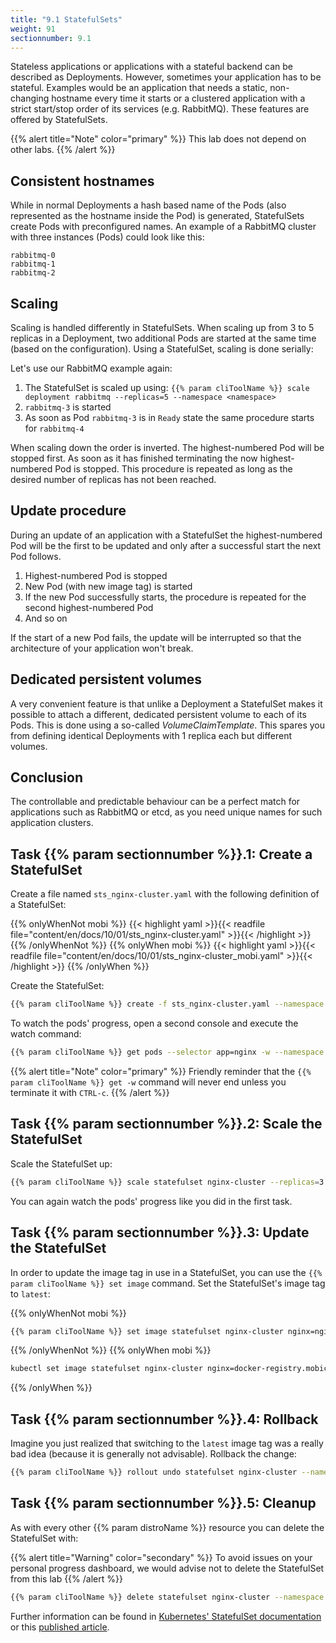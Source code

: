 ```yaml
---
title: "9.1 StatefulSets"
weight: 91
sectionnumber: 9.1
---
```


Stateless applications or applications with a stateful backend can be described as Deployments.
However, sometimes your application has to be stateful.
Examples would be an application that needs a static, non-changing hostname every time it starts or a clustered application with a strict start/stop order of its services (e.g. RabbitMQ).
These features are offered by StatefulSets.

{{% alert title="Note" color="primary" %}}
This lab does not depend on other labs.
{{% /alert %}}


## Consistent hostnames

While in normal Deployments a hash based name of the Pods (also represented as the hostname inside the Pod) is generated, StatefulSets create Pods with preconfigured names.
An example of a RabbitMQ cluster with three instances (Pods) could look like this:

```
rabbitmq-0
rabbitmq-1
rabbitmq-2
```


## Scaling

Scaling is handled differently in StatefulSets.
When scaling up from 3 to 5 replicas in a Deployment, two additional Pods are started at the same time (based on the configuration).
Using a StatefulSet, scaling is done serially:

Let's use our RabbitMQ example again:

1. The StatefulSet is scaled up using: `{{% param cliToolName %}} scale deployment rabbitmq --replicas=5 --namespace <namespace>`
1. `rabbitmq-3` is started
1. As soon as Pod `rabbitmq-3` is in `Ready` state the same procedure starts for `rabbitmq-4`

When scaling down the order is inverted. The highest-numbered Pod will be stopped first.
As soon as it has finished terminating the now highest-numbered Pod is stopped.
This procedure is repeated as long as the desired number of replicas has not been reached.


## Update procedure

During an update of an application with a StatefulSet the highest-numbered Pod will be the first to be updated and only after a successful start the next Pod follows.

1. Highest-numbered Pod is stopped
1. New Pod (with new image tag) is started
1. If the new Pod successfully starts, the procedure is repeated for the second highest-numbered Pod
1. And so on

If the start of a new Pod fails, the update will be interrupted so that the architecture of your application won't break.


## Dedicated persistent volumes

A very convenient feature is that unlike a Deployment a StatefulSet makes it possible to attach a different, dedicated persistent volume to each of its Pods.
This is done using a so-called _VolumeClaimTemplate_.
This spares you from defining identical Deployments with 1 replica each but different volumes.


## Conclusion

The controllable and predictable behaviour can be a perfect match for applications such as RabbitMQ or etcd, as you need unique names for such application clusters.


## Task {{% param sectionnumber %}}.1: Create a StatefulSet

Create a file named `sts_nginx-cluster.yaml` with the following definition of a StatefulSet:

{{% onlyWhenNot mobi %}}
{{< highlight yaml >}}{{< readfile file="content/en/docs/10/01/sts_nginx-cluster.yaml" >}}{{< /highlight >}}
{{% /onlyWhenNot %}}
{{% onlyWhen mobi %}}
{{< highlight yaml >}}{{< readfile file="content/en/docs/10/01/sts_nginx-cluster_mobi.yaml" >}}{{< /highlight >}}
{{% /onlyWhen %}}

Create the StatefulSet:
  
```bash
{{% param cliToolName %}} create -f sts_nginx-cluster.yaml --namespace <namespace>
```

To watch the pods' progress, open a second console and execute the watch command:

```bash
{{% param cliToolName %}} get pods --selector app=nginx -w --namespace <namespace>
```

{{% alert title="Note" color="primary" %}}
Friendly reminder that the `{{% param cliToolName %}} get -w` command will never end unless you terminate it with `CTRL-c`.
{{% /alert %}}


## Task {{% param sectionnumber %}}.2: Scale the StatefulSet

Scale the StatefulSet up:

```bash
{{% param cliToolName %}} scale statefulset nginx-cluster --replicas=3 --namespace <namespace>
```

You can again watch the pods' progress like you did in the first task.


## Task {{% param sectionnumber %}}.3: Update the StatefulSet

In order to update the image tag in use in a StatefulSet, you can use the `{{% param cliToolName %}} set image` command.
Set the StatefulSet's image tag to `latest`:

{{% onlyWhenNot mobi %}}
```bash
{{% param cliToolName %}} set image statefulset nginx-cluster nginx=nginxinc/nginx-unprivileged:latest --namespace <namespace>
```
{{% /onlyWhenNot %}}
{{% onlyWhen mobi %}}
```bash
kubectl set image statefulset nginx-cluster nginx=docker-registry.mobicorp.ch/puzzle/k8s/kurs/nginx:latest --namespace <namespace>
```
{{% /onlyWhen %}}


## Task {{% param sectionnumber %}}.4: Rollback

Imagine you just realized that switching to the `latest` image tag was a really bad idea (because it is generally not advisable).
Rollback the change:

```bash
{{% param cliToolName %}} rollout undo statefulset nginx-cluster --namespace <namespace>
```


## Task {{% param sectionnumber %}}.5: Cleanup

As with every other {{% param distroName %}} resource you can delete the StatefulSet with:

{{% alert title="Warning" color="secondary" %}}
To avoid issues on your personal progress dashboard, we would advise not to delete the StatefulSet from this lab
{{% /alert %}}

```bash
{{% param cliToolName %}} delete statefulset nginx-cluster --namespace <namespace>
```

Further information can be found in [Kubernetes' StatefulSet documentation](https://kubernetes.io/docs/concepts/workloads/controllers/statefulset/) or this [published article](https://opensource.com/article/17/2/stateful-applications).
